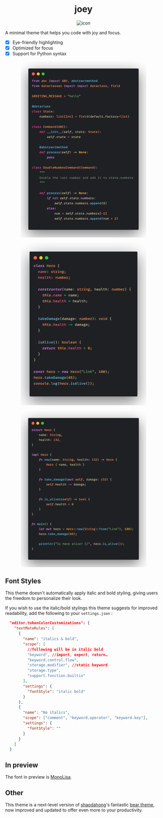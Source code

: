 <h1 align="center">joey</h1>
<p align="center">
  <img alt="icon" width="20%" src="https://raw.githubusercontent.com/xshapira/joey/main/icon.png">
</p>

A minimal theme that helps you code with joy and focus.

* [x] Eye-friendly highlighting
* [x] Optimized for focus
* [x] Support for Python syntax

<p align="center">
  <img alt="joey-theme-snap" width="80%" src="https://raw.githubusercontent.com/xshapira/joey/main/screenshots/joey-theme-snap.png">
</p>

<p align="center">
  <img alt="joey-theme-snap-2" width="80%" src="https://raw.githubusercontent.com/xshapira/joey/main/screenshots/joey-theme-snap-2.png">
</p>

<p align="center">
  <img alt="joey-theme-snap-2" width="80%" src="https://raw.githubusercontent.com/xshapira/joey/main/screenshots/joey-theme-snap-3.png">
</p>

## Font Styles

This theme doesn't automatically apply italic and bold styling, giving users the freedom to personalize their look.

If you wish to use the italic/bold stylings this theme suggests for improved readability, add the following to your `settings.json` :

```json
  "editor.tokenColorCustomizations": {
    "textMateRules": [
      {
        "name": "italics & bold",
        "scope": [
          //following will be in italic bold
          "keyword", //import, export, return…
          "keyword.control.flow",
          "storage.modifier", //static keyword
          "storage.type",
          "support.function.builtin"
        ],
        "settings": {
          "fontStyle": "italic bold"
        }
      },
      {
        "name": "No italics",
        "scope": ["comment", "keyword.operator", "keyword.key"],
        "settings": {
          "fontStyle": ""
        }
      }
    ]
  }
```

## In preview

The font in preview is [MonoLisa](https://www.monolisa.dev/).

## Other

This theme is a next-level version of [shaodahong](https://github.com/shaodahong/)'s fantastic [bear theme](https://github.com/shaodahong/theme-bear), now improved and updated to offer even more to your productivity.
